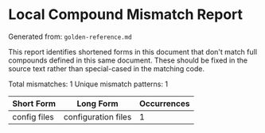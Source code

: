 # Local Compound Mismatch Report

Generated from: `golden-reference.md`

This report identifies shortened forms in this document that don't match full compounds defined in this same document.
These should be fixed in the source text rather than special-cased in the matching code.

Total mismatches: 1
Unique mismatch patterns: 1

| Short Form | Long Form | Occurrences |
|------------|-----------|-------------|
| config files | configuration files | 1 |
